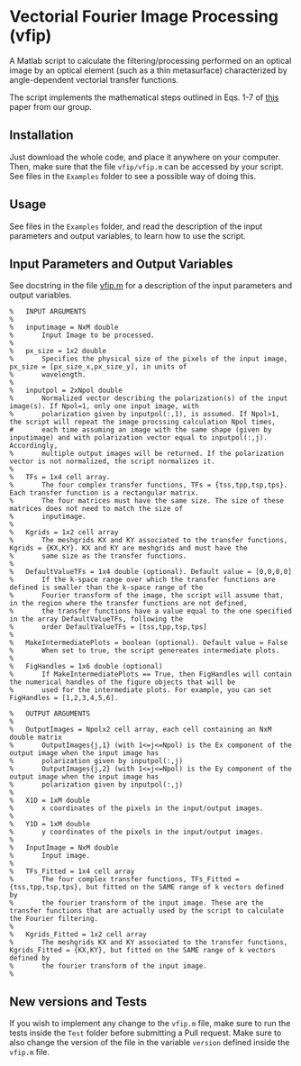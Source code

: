 # Vectorial Fourier Image Processing (vfip)
A Matlab script to calculate the filtering/processing performed on an optical image by an optical element (such as a thin metasurface) characterized by angle-dependent vectorial transfer functions.

The script implements the mathematical steps outlined in Eqs. 1-7 of [this](https://www.sciencedirect.com/science/article/pii/S0079663824000027) paper from our group.

## Installation

Just download the whole code, and place it anywhere on your computer. Then, make sure that the file ```vfip/vfip.m``` can be accessed by your script. See files in the ```Examples``` folder to see a possible way of doing this.

## Usage

See files in the ```Examples``` folder, and read the description of the input parameters and output variables, to learn how to use the script. 

## Input Parameters and Output Variables

See docstring in the file [vfip.m](https://github.com/CotrufoResearchLab/Vectorial-Fourier-Image-Processing/blob/main/vfip/vfip.m) for a description of the input parameters and output variables.
```
%   INPUT ARGUMENTS
%
%   inputimage = NxM double
%       Input Image to be processed.
%
%   px_size = 1x2 double
%       Specifies the physical size of the pixels of the input image, px_size = [px_size_x,px_size_y], in units of
%       wavelength. 
%
%   inputpol = 2xNpol double
%       Normalized vector describing the polarization(s) of the input image(s). If Npol=1, only one input image, with 
%       polarization given by inputpol(:,1), is assumed. If Npol>1, the script will repeat the image procssing calculation Npol times, 
#       each time assuming an image with the same shape (given by inputimage) and with polarization vector equal to inputpol(:,j). Accordingly,
%       multiple output images will be returned. If the polarization vector is not normalized, the script normalizes it.
%
%   TFs = 1x4 cell array. 
%       The four complex transfer functions, TFs = {tss,tpp,tsp,tps}. Each transfer function is a rectangular matrix.
%       The four matrices must have the same size. The size of these matrices does not need to match the size of
%       inputimage.
%
%   Kgrids = 1x2 cell array
%       The meshgrids KX and KY associated to the transfer functions, Kgrids = {KX,KY}. KX and KY are meshgrids and must have the
%       same size as the transfer functions.
%
%   DefaultValueTFs = 1x4 double (optional). Default value = [0,0,0,0]
%       If the k-space range over which the transfer functions are defined is smaller than the k-space range of the
%       Fourier transform of the image, the script will assume that, in the region where the transfer functions are not defined,
%       the transfer functions have a value equal to the one specified in the array DefaultValueTFs, following the 
%       order DefaultValueTFs = [tss,tpp,tsp,tps]
%       
%   MakeIntermediatePlots = boolean (optional). Default value = False
%       When set to true, the script genereates intermediate plots.
%
%   FigHandles = 1x6 double (optional)
%       If MakeIntermediatePlots == True, then FigHandles will contain the numerical handles of the figure objects that will be
%       used for the intermediate plots. For example, you can set FigHandles = [1,2,3,4,5,6].

%   OUTPUT ARGUMENTS
%
%   OutputImages = Npolx2 cell array, each cell containing an NxM double matrix
%       OutputImages{j,1} (with 1<=j<=Npol) is the Ex component of the output image when the input image has
%       polarization given by inputpol(:,j)
%       OutputImages{j,2} (with 1<=j<=Npol) is the Ey component of the output image when the input image has
%       polarization given by inputpol(:,j)
%
%   X1D = 1xM double
%       x coordinates of the pixels in the input/output images.
%
%   Y1D = 1xM double
%       y coordinates of the pixels in the input/output images.
%
%   InputImage = NxM double
%       Input image.
%
%   TFs_Fitted = 1x4 cell array
%       The four complex transfer functions, TFs_Fitted = {tss,tpp,tsp,tps}, but fitted on the SAME range of k vectors defined by
%       the fourier transform of the input image. These are the transfer functions that are actually used by the script to calculate the Fourier filtering.
% 
%   Kgrids_Fitted = 1x2 cell array
%       The meshgrids KX and KY associated to the transfer functions, Kgrids_Fitted = {KX,KY}, but fitted on the SAME range of k vectors defined by
%       the fourier transform of the input image.
%
```

## New versions and Tests

If you wish to implement any change to the ```vfip.m``` file, make sure to run the tests inside the ```Test``` folder before submitting a Pull request. Make sure to also change the version of the file in the variable ```version``` defined inside the ```vfip.m``` file.




